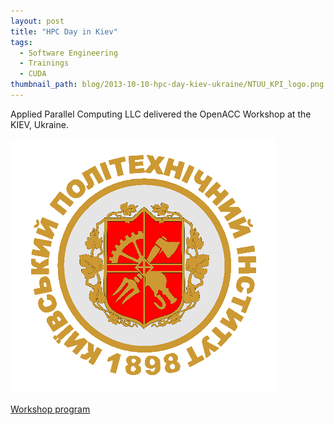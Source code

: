 ```yaml
---
layout: post
title: "HPC Day in Kiev"
tags:
  - Software Engineering
  - Trainings
  - CUDA
thumbnail_path: blog/2013-10-10-hpc-day-kiev-ukraine/NTUU_KPI_logo.png
---
```


Applied Parallel Computing LLC delivered the OpenACC Workshop at the KIEV, Ukraine.

![alt text](\assets\img\blog\2013-10-10-hpc-day-kiev-ukraine\NTUU_KPI_logo.png "Logo Title Text 1")

[Workshop program](\assets\img\blog\2013-10-10-hpc-day-kiev-ukraine\pragram.pdf)
